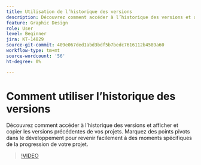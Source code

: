 ```yaml
---
title: Utilisation de l’historique des versions
description: Découvrez comment accéder à l’historique des versions et afficher et copier les versions précédentes de vos projets
feature: Graphic Design
role: User
level: Beginner
jira: KT-14829
source-git-commit: 409e067ded1abd3bdf5b7bedc7616112b4589a60
workflow-type: tm+mt
source-wordcount: '56'
ht-degree: 0%

---
```


# Comment utiliser l’historique des versions

Découvrez comment accéder à l’historique des versions et afficher et copier les versions précédentes de vos projets. Marquez des points pivots dans le développement pour revenir facilement à des moments spécifiques de la progression de votre projet.

>[!VIDEO](https://video.tv.adobe.com/v/3426937?quality=12&learn=on&hidetitle=true)
